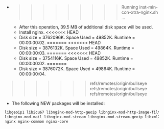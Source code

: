 * >>>>>>>>> Running inst-min-con-xtra-nginx.sh ...
  * After this operation, 39.5 MB of additional disk space will be used.
  * Install nginx.
<<<<<<< HEAD
  * Disk size = 3762096K. Space Used = 49852K. Runtime = 00:00:00:02.
=======
<<<<<<< HEAD
  * Disk size = 3876132K. Space Used = 49864K. Runtime = 00:00:00:03.
=======
<<<<<<< HEAD
  * Disk size = 3754116K. Space Used = 49852K. Runtime = 00:00:00:02.
=======
  * Disk size = 3876072K. Space Used = 49864K. Runtime = 00:00:00:04.
>>>>>>> refs/remotes/origin/bullseye
>>>>>>> refs/remotes/origin/bullseye
>>>>>>> refs/remotes/origin/bullseye
  * The following NEW packages will be installed:
  ```bash
libgeoip1 libicu67 libnginx-mod-http-geoip libnginx-mod-http-image-filter libnginx-mod-http-xslt-filter
libnginx-mod-mail libnginx-mod-stream libnginx-mod-stream-geoip libxml2 libxslt1.1
nginx nginx-common nginx-core
  ```
